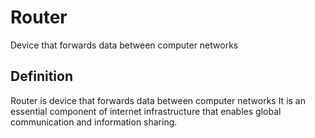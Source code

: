 # Router

Device that forwards data between computer networks

## Definition
Router is device that forwards data between computer networks It is an essential component of internet infrastructure that enables global communication and information sharing.
